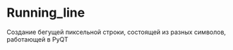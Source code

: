 # Running_line

Создание бегущей пиксельной строки, состоящей из разных символов, работающей в PyQT
